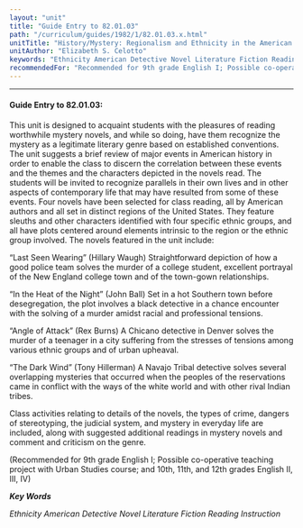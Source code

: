 ```yaml
---
layout: "unit"
title: "Guide Entry to 82.01.03"
path: "/curriculum/guides/1982/1/82.01.03.x.html"
unitTitle: "History/Mystery: Regionalism and Ethnicity in the American Detective Novel"
unitAuthor: "Elizabeth S. Celotto"
keywords: "Ethnicity American Detective Novel Literature Fiction Reading Instruction"
recommendedFor: "Recommended for 9th grade English I; Possible co-operative teaching project with Urban Studies course; and 10th, 11th, and 12th grades English II, III, IV"
---
```

<body>
<hr/>
 <h4>
  Guide Entry to 82.01.03:
 </h4>
 This unit is designed to acquaint students with the pleasures of reading worthwhile mystery novels, and while so doing, have them recognize the mystery as a legitimate literary genre based on established conventions.  The unit suggests a brief review of major events in American history in order to enable the class to discern the correlation between these events and the themes and the characters depicted in the novels read.  The students will be invited to recognize parallels in their own lives and in other aspects of contemporary life that may have resulted from some of these events. Four novels have been selected for class reading, all by American authors and all set in distinct regions of the United States.  They feature sleuths and other characters identified with four specific ethnic groups, and all have plots centered around elements intrinsic to the region or the ethnic group involved.  The novels featured in the unit include:
 <p>
  “Last Seen Wearing” (Hillary Waugh) Straightforward depiction of how a good police team solves the murder of a college student, excellent portrayal of the New England college town and of the town-gown relationships.
 </p>
 <p>
  “In the Heat of the Night” (John Ball) Set in a hot Southern town before desegregation, the plot involves a black detective in a chance encounter with the solving of a murder amidst racial and professional tensions.
 </p>
 <p>
  “Angle of Attack” (Rex Burns) A Chicano detective in Denver solves the murder of a teenager in a city suffering from the stresses of tensions among various ethnic groups and of urban upheaval.
 </p>
 <p>
  “The Dark Wind” (Tony Hillerman) A Navajo Tribal detective solves several overlapping mysteries that occurred when the peoples of the reservations came in conflict with the ways of the white world and with other rival Indian tribes.
 </p>
 <p>
  Class activities relating to details of the novels, the types of crime, dangers of stereotyping, the judicial system, and mystery in everyday life are included, along with suggested additional readings in mystery novels and comment and criticism on the genre.
 </p>
 <p>
  (Recommended for 9th grade English I; Possible co-operative teaching project with Urban Studies course; and 10th, 11th, and 12th grades English II, III, IV)
 </p>
<p>
  <b>
   <i>
    Key Words
   </i>
  </b>
  <br/>
 </p>
 <p>
  <i>
   Ethnicity American Detective Novel Literature Fiction Reading Instruction
  </i>
 </p>

</body>